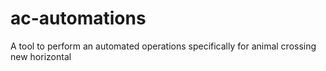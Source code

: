 # ac-automations
A tool to perform an automated operations specifically for animal crossing new horizontal

